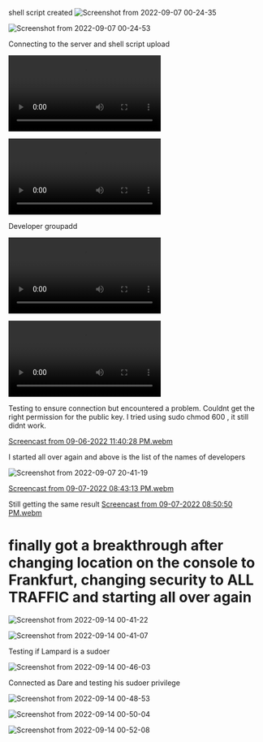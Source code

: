 shell script created
![Screenshot from 2022-09-07 00-24-35](https://user-images.githubusercontent.com/110517150/188757191-d5591b95-58f6-4ea8-8182-a7c169a17ac7.png)

![Screenshot from 2022-09-07 00-24-53](https://user-images.githubusercontent.com/110517150/188757193-9406c97e-3f9c-4922-ad07-6fe3f00f975c.png)



Connecting to the server and shell script upload

![Screencast from 09-06-2022 11:20:35 PM.webm](https://user-images.githubusercontent.com/110517150/188754891-69516cb3-5579-4302-9551-9a2787aac512.webm)



![Screencast from 09-06-2022 11:23:03 PM.webm](https://user-images.githubusercontent.com/110517150/188754898-be135100-fc49-4eaf-a177-87ebad8394bc.webm)


Developer groupadd

![Screencast from 09-06-2022 11:29:03 PM.webm](https://user-images.githubusercontent.com/110517150/188754903-0d4536c3-a4d4-4d05-a8f4-49fc185b6027.webm)


![Screencast from 09-06-2022 11:35:55 PM.webm](https://user-images.githubusercontent.com/110517150/188754916-46bf1a55-fdbb-4c41-a71a-b853f404decb.webm)

Testing to ensure connection but encountered a problem. Couldnt get the right permission for the public key. I tried using sudo chmod 600 <pem key>, it still didnt work.
  
[Screencast from 09-06-2022 11:40:28 PM.webm](https://user-images.githubusercontent.com/110517150/188758131-f95988a1-090a-4748-ae13-954030f6fe33.webm)

  
  I started all over again and above is the list of the names of developers
  
  ![Screenshot from 2022-09-07 20-41-19](https://user-images.githubusercontent.com/110517150/188963149-37c5b96f-bbe7-4a92-9e0a-f16975686a08.png)
  
[Screencast from 09-07-2022 08:43:13 PM.webm](https://user-images.githubusercontent.com/110517150/188964373-0b17911e-3583-4135-8df6-28006cf59b01.webm)
  
  
  Still getting the same result
  [Screencast from 09-07-2022 08:50:50 PM.webm](https://user-images.githubusercontent.com/110517150/188965373-8cc2ac90-eb57-4058-a22d-45d2549c92fb.webm)

  
  # finally got a breakthrough after changing location on the console to Frankfurt, changing security to ALL TRAFFIC and starting all over again
  
  ![Screenshot from 2022-09-14 00-41-22](https://user-images.githubusercontent.com/110517150/190028527-9094b37f-26d5-4301-ac83-52fc20b443ac.png)
  
![Screenshot from 2022-09-14 00-41-07](https://user-images.githubusercontent.com/110517150/190028542-8cf7f6ec-2c91-49f9-984f-8763b8e3ff9e.png)

  
  Testing if Lampard is a sudoer
  
  ![Screenshot from 2022-09-14 00-46-03](https://user-images.githubusercontent.com/110517150/190028753-4a39e6e6-c15a-40b4-b9ac-f5488de2ffe1.png)
  
  Connected as Dare and testing his sudoer privilege
  
  ![Screenshot from 2022-09-14 00-48-53](https://user-images.githubusercontent.com/110517150/190028962-e9bac445-2b78-48ff-96ff-79a5f4ec3e40.png)
  
  ![Screenshot from 2022-09-14 00-50-04](https://user-images.githubusercontent.com/110517150/190029086-40f2bd4e-c914-41e0-824b-44d8243e6b9e.png)
  
  ![Screenshot from 2022-09-14 00-52-08](https://user-images.githubusercontent.com/110517150/190029246-77522401-0a21-4ed2-9b52-f28d3ae8711b.png)

  
